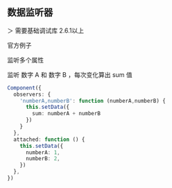 ## 数据监听器

＞ 需要基础调试库 2.6.1以上

官方例子

监听多个属性

监听 数字 A 和 数字 B ，每次变化算出 sum 值

```ts
Component({
  observers: {
    'numberA,numberB': function (numberA,numberB) {
      this.setData({
        sum: numberA + numberB
      })
    }
  },
  attached: function () {
    this.setData({
      numberA: 1,
      numberB: 2,
    })
  },
})
```